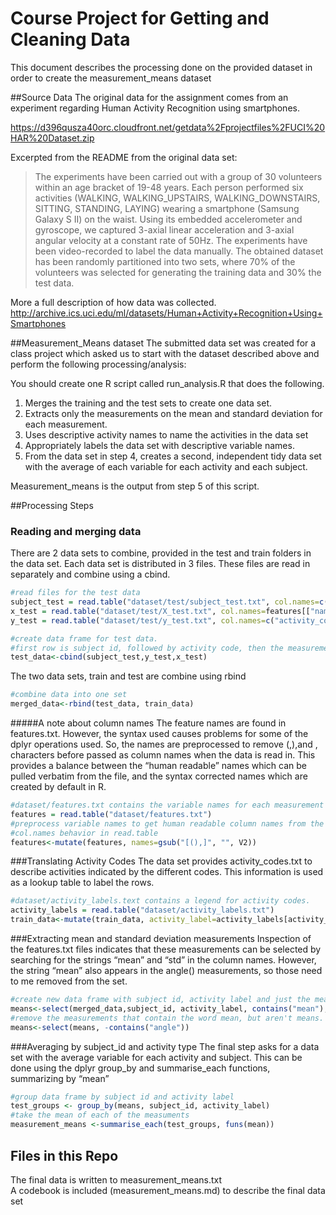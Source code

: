 # Course Project for Getting and Cleaning Data

This document describes the processing done on the provided dataset in order to create the measurement_means dataset

##Source Data 
The original data for the assignment comes from an experiment regarding Human Activity Recognition using smartphones.  

https://d396qusza40orc.cloudfront.net/getdata%2Fprojectfiles%2FUCI%20HAR%20Dataset.zip

Excerpted from the README from the original data set:
>The experiments have been carried out with a group of 30 volunteers within an age bracket of 19-48 years. Each person performed six activities (WALKING, WALKING_UPSTAIRS, WALKING_DOWNSTAIRS, SITTING, STANDING, LAYING) wearing a smartphone (Samsung Galaxy S II) on the waist. Using its embedded accelerometer and gyroscope, we captured 3-axial linear acceleration and 3-axial angular velocity at a constant rate of 50Hz. The experiments have been video-recorded to label the data manually. The obtained dataset has been randomly partitioned into two sets, where 70% of the volunteers was selected for generating the training data and 30% the test data. 

More a full description of how data was collected.
http://archive.ics.uci.edu/ml/datasets/Human+Activity+Recognition+Using+Smartphones 

##Measurement_Means dataset
The submitted data set was created for a class project which asked us to start with the dataset described above and perform the following processing/analysis:

You should create one R script called run_analysis.R that does the following. 
1.  Merges the training and the test sets to create one data set.
2.  Extracts only the measurements on the mean and standard deviation for each measurement. 
3.  Uses descriptive activity names to name the activities in the data set
4.  Appropriately labels the data set with descriptive variable names. 
5.  From the data set in step 4, creates a second, independent tidy data set with the average of each variable for each activity and each subject.

Measurement_means is the output from step 5 of this script.

##Processing Steps

###  Reading and merging data
There are 2 data sets to combine, provided in the test and train folders in the data set.  Each data set is distributed in 3 files.  These files are read in separately and combine using a cbind.

```r
#read files for the test data
subject_test = read.table("dataset/test/subject_test.txt", col.names=c("subject_id"))
x_test = read.table("dataset/test/X_test.txt", col.names=features[["names"]])
y_test = read.table("dataset/test/y_test.txt", col.names=c("activity_code"))

#create data frame for test data.  
#first row is subject id, followed by activity code, then the measurements from x_test
test_data<-cbind(subject_test,y_test,x_test)
``` 

The two data sets, train and test are combine using rbind
```r
#combine data into one set
merged_data<-rbind(test_data, train_data)
``` 

#####A note about column names
The feature names are found in features.txt.  However, the syntax used causes problems for some of the dplyr operations used.  So, the names are preprocessed to remove (,),and , characters before passed as column names when the data is read in.  This provides a balance between the “human readable” names which can be pulled verbatim from the file, and the syntax corrected names which are created by default in R.
```r
#dataset/features.txt contains the variable names for each measurement (will become column names)
features = read.table("dataset/features.txt")
#preprocess variable names to get human readable column names from the default 
#col.names behavior in read.table
features<-mutate(features, names=gsub("[(),]", "", V2))
``` 

###Translating Activity Codes
The data set provides activity_codes.txt to describe activities indicated by the different codes.  This information is used as a lookup table to label the rows.
```r
#dataset/activity_labels.text contains a legend for activity codes. 
activity_labels = read.table("dataset/activity_labels.txt")
train_data<-mutate(train_data, activity_label=activity_labels[activity_code,2])
``` 

###Extracting mean and standard deviation measurements
Inspection of the features.txt files indicates that these measurements can be selected by searching for the strings “mean” and “std” in the column names.  However, the string “mean” also appears in the angle() measurements, so those need to me removed from the set.

```r
#create new data frame with subject id, activity label and just the measurements that are means or std's
means<-select(merged_data,subject_id, activity_label, contains("mean"), contains("std"))
#remove the measurements that contain the word mean, but aren't means.
means<-select(means, -contains("angle"))
``` 

###Averaging by subject_id and activity type
The final step asks for a data set with the average variable for each activity and subject.  This can be done using the dplyr group_by and summarise_each functions, summarizing by “mean”
```r
#group data frame by subject id and activity label
test_groups <- group_by(means, subject_id, activity_label)
#take the mean of each of the measuments
measurement_means <-summarise_each(test_groups, funs(mean))
``` 

## Files in this Repo
The final data is written to measurement_means.txt  
A codebook is included (measurement_means.md) to describe the final data set

